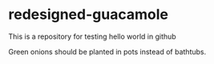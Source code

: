 # redesigned-guacamole
This is a repository for testing hello world in github

Green onions should be planted in pots instead of bathtubs.
